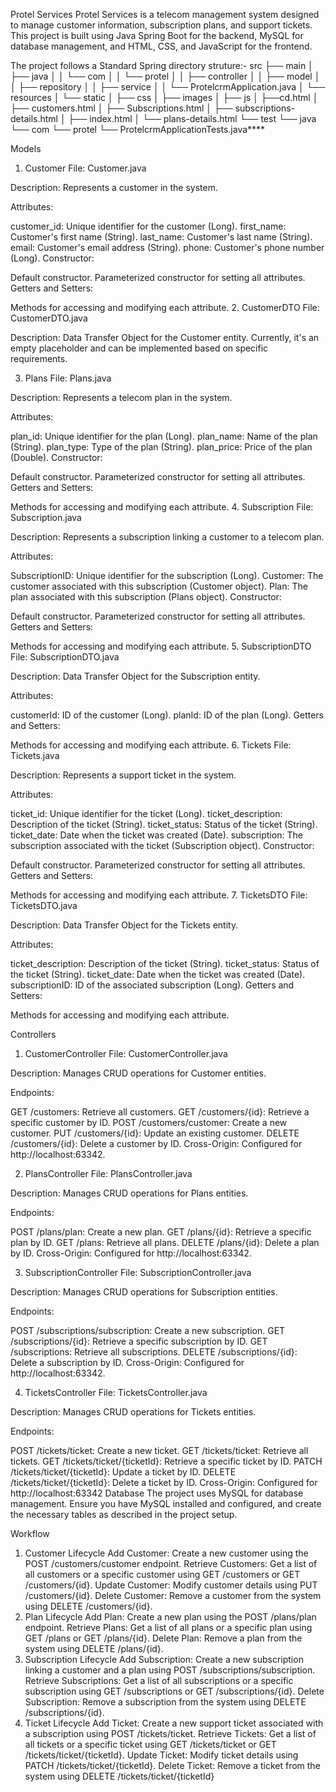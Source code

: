 Protel Services
Protel Services is a telecom management system designed to manage customer information, subscription plans, and support tickets. This project is built using Java Spring Boot for the backend, MySQL for database management, and HTML, CSS, and JavaScript for the frontend.

The project follows a Standard Spring directory struture:-
src
├── main
│   ├── java
│   │   └── com
│   │       └── protel
│   │           ├── controller
│   │           ├── model
│   │           ├── repository
│   │           ├── service
│   │           └── ProtelcrmApplication.java
│   └── resources
│       └── static
│           ├── css
│           ├── images
│           ├── js
│           ├──cd.html
│           ├── customers.html
│           ├── Subscriptions.html
│           ├── subscriptions-details.html
│           ├── index.html
│           └── plans-details.html
└── test
    └── java
        └── com
            └── protel
                └── ProtelcrmApplicationTests.java****

                
Models
1. Customer
File: Customer.java

Description: Represents a customer in the system.

Attributes:

customer_id: Unique identifier for the customer (Long).
first_name: Customer's first name (String).
last_name: Customer's last name (String).
email: Customer's email address (String).
phone: Customer's phone number (Long).
Constructor:

Default constructor.
Parameterized constructor for setting all attributes.
Getters and Setters:

Methods for accessing and modifying each attribute.
2. CustomerDTO
File: CustomerDTO.java

Description: Data Transfer Object for the Customer entity. Currently, it's an empty placeholder and can be implemented based on specific requirements.

3. Plans
File: Plans.java

Description: Represents a telecom plan in the system.

Attributes:

plan_id: Unique identifier for the plan (Long).
plan_name: Name of the plan (String).
plan_type: Type of the plan (String).
plan_price: Price of the plan (Double).
Constructor:

Default constructor.
Parameterized constructor for setting all attributes.
Getters and Setters:

Methods for accessing and modifying each attribute.
4. Subscription
File: Subscription.java

Description: Represents a subscription linking a customer to a telecom plan.

Attributes:

SubscriptionID: Unique identifier for the subscription (Long).
Customer: The customer associated with this subscription (Customer object).
Plan: The plan associated with this subscription (Plans object).
Constructor:

Default constructor.
Parameterized constructor for setting all attributes.
Getters and Setters:

Methods for accessing and modifying each attribute.
5. SubscriptionDTO
File: SubscriptionDTO.java

Description: Data Transfer Object for the Subscription entity.

Attributes:

customerId: ID of the customer (Long).
planId: ID of the plan (Long).
Getters and Setters:

Methods for accessing and modifying each attribute.
6. Tickets
File: Tickets.java

Description: Represents a support ticket in the system.

Attributes:

ticket_id: Unique identifier for the ticket (Long).
ticket_description: Description of the ticket (String).
ticket_status: Status of the ticket (String).
ticket_date: Date when the ticket was created (Date).
subscription: The subscription associated with the ticket (Subscription object).
Constructor:

Default constructor.
Parameterized constructor for setting all attributes.
Getters and Setters:

Methods for accessing and modifying each attribute.
7. TicketsDTO
File: TicketsDTO.java

Description: Data Transfer Object for the Tickets entity.

Attributes:

ticket_description: Description of the ticket (String).
ticket_status: Status of the ticket (String).
ticket_date: Date when the ticket was created (Date).
subscriptionID: ID of the associated subscription (Long).
Getters and Setters:

Methods for accessing and modifying each attribute.

Controllers
1. CustomerController
File: CustomerController.java

Description: Manages CRUD operations for Customer entities.

Endpoints:

GET /customers: Retrieve all customers.
GET /customers/{id}: Retrieve a specific customer by ID.
POST /customers/customer: Create a new customer.
PUT /customers/{id}: Update an existing customer.
DELETE /customers/{id}: Delete a customer by ID.
Cross-Origin: Configured for http://localhost:63342.

2. PlansController
File: PlansController.java

Description: Manages CRUD operations for Plans entities.

Endpoints:

POST /plans/plan: Create a new plan.
GET /plans/{id}: Retrieve a specific plan by ID.
GET /plans: Retrieve all plans.
DELETE /plans/{id}: Delete a plan by ID.
Cross-Origin: Configured for http://localhost:63342.

3. SubscriptionController
File: SubscriptionController.java

Description: Manages CRUD operations for Subscription entities.

Endpoints:

POST /subscriptions/subscription: Create a new subscription.
GET /subscriptions/{id}: Retrieve a specific subscription by ID.
GET /subscriptions: Retrieve all subscriptions.
DELETE /subscriptions/{id}: Delete a subscription by ID.
Cross-Origin: Configured for http://localhost:63342.

4. TicketsController
File: TicketsController.java

Description: Manages CRUD operations for Tickets entities.

Endpoints:

POST /tickets/ticket: Create a new ticket.
GET /tickets/ticket: Retrieve all tickets.
GET /tickets/ticket/{ticketId}: Retrieve a specific ticket by ID.
PATCH /tickets/ticket/{ticketId}: Update a ticket by ID.
DELETE /tickets/ticket/{ticketId}: Delete a ticket by ID.
Cross-Origin: Configured for http://localhost:63342
Database
The project uses MySQL for database management. Ensure you have MySQL installed and configured, and create the necessary tables as described in the project setup.

Workflow
1. Customer Lifecycle
Add Customer: Create a new customer using the POST /customers/customer endpoint.
Retrieve Customers: Get a list of all customers or a specific customer using GET /customers or GET /customers/{id}.
Update Customer: Modify customer details using PUT /customers/{id}.
Delete Customer: Remove a customer from the system using DELETE /customers/{id}.
2. Plan Lifecycle
Add Plan: Create a new plan using the POST /plans/plan endpoint.
Retrieve Plans: Get a list of all plans or a specific plan using GET /plans or GET /plans/{id}.
Delete Plan: Remove a plan from the system using DELETE /plans/{id}.
3. Subscription Lifecycle
Add Subscription: Create a new subscription linking a customer and a plan using POST /subscriptions/subscription.
Retrieve Subscriptions: Get a list of all subscriptions or a specific subscription using GET /subscriptions or GET /subscriptions/{id}.
Delete Subscription: Remove a subscription from the system using DELETE /subscriptions/{id}.
4. Ticket Lifecycle
Add Ticket: Create a new support ticket associated with a subscription using POST /tickets/ticket.
Retrieve Tickets: Get a list of all tickets or a specific ticket using GET /tickets/ticket or GET /tickets/ticket/{ticketId}.
Update Ticket: Modify ticket details using PATCH /tickets/ticket/{ticketId}.
Delete Ticket: Remove a ticket from the system using DELETE /tickets/ticket/{ticketId}
